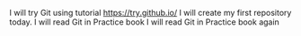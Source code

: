 I will try Git using tutorial https://try.github.io/
I will create my first repository today.
I will read Git in Practice book
I will read Git in Practice book again
